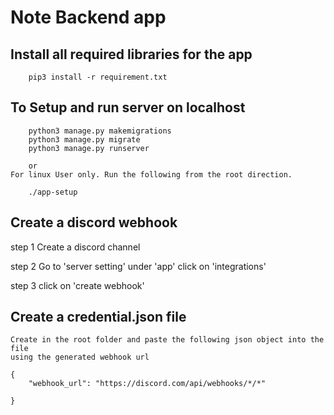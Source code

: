 # Note Backend app

## Install all required libraries for the app

```
    pip3 install -r requirement.txt
```

## To Setup and run server on localhost

```
    python3 manage.py makemigrations
    python3 manage.py migrate
    python3 manage.py runserver
```
        or
    For linux User only. Run the following from the root direction.
```
    ./app-setup
```

## Create a discord webhook
step 1
    Create a discord channel

step 2
    Go to 'server setting' under 'app' click on 'integrations'

step 3
    click on 'create webhook'

## Create a credential.json file
    Create in the root folder and paste the following json object into the file
    using the generated webhook url

```
{
    "webhook_url": "https://discord.com/api/webhooks/*/*"
    
}
```
